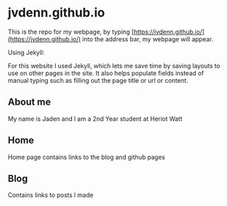 # jvdenn.github.io

This is the repo for my webpage, by typing [https://jvdenn.github.io/](https://jvdenn.github.io/) into the address bar, my webpage will appear.

Using Jekyll:

For this website I used Jekyll, which lets me save time by saving layouts to use on other pages in the site. It also helps populate fields instead of manual typing such as filling out the page title or url or content.
## About me

My name is Jaden and I am a 2nd Year student at Heriot Watt

## Home

Home page contains links to the blog and github pages

## Blog

Contains links to posts I made
